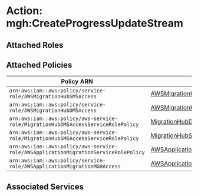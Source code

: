 # Action: mgh:CreateProgressUpdateStream

## Attached Roles

## Attached Policies

| Policy ARN | Policy Name |
|------------|-------------|
| `arn:aws:iam::aws:policy/service-role/AWSMigrationHubSMSAccess` | [AWSMigrationHubSMSAccess](../policies.md#awsmigrationhubsmsaccess) |
| `arn:aws:iam::aws:policy/service-role/AWSMigrationHubDMSAccess` | [AWSMigrationHubDMSAccess](../policies.md#awsmigrationhubdmsaccess) |
| `arn:aws:iam::aws:policy/aws-service-role/MigrationHubDMSAccessServiceRolePolicy` | [MigrationHubDMSAccessServiceRolePolicy](../policies.md#migrationhubdmsaccessservicerolepolicy) |
| `arn:aws:iam::aws:policy/aws-service-role/MigrationHubSMSAccessServiceRolePolicy` | [MigrationHubSMSAccessServiceRolePolicy](../policies.md#migrationhubsmsaccessservicerolepolicy) |
| `arn:aws:iam::aws:policy/aws-service-role/AWSApplicationMigrationServiceRolePolicy` | [AWSApplicationMigrationServiceRolePolicy](../policies.md#awsapplicationmigrationservicerolepolicy) |
| `arn:aws:iam::aws:policy/service-role/AWSApplicationMigrationMGHAccess` | [AWSApplicationMigrationMGHAccess](../policies.md#awsapplicationmigrationmghaccess) |

## Associated Services

